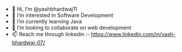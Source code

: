 - 👋 Hi, I’m @yashbhardwaj11
- 👀 I’m interested in Software Development
- 🌱 I’m currently learning Java 
- 💞️ I’m looking to collaborate on web development
- 📫 Reach me through linkedin :- https://www.linkedin.com/in/yash-bhardwaj-07/

<!---
yashbhardwaj11/yashbhardwaj11 is a ✨ special ✨ repository because its `README.md` (this file) appears on your GitHub profile.
You can click the Preview link to take a look at your changes.
--->

